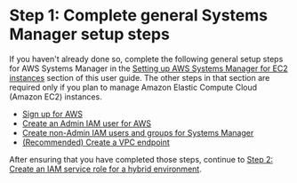 # Step 1: Complete general Systems Manager setup steps<a name="hybrid-setup-general"></a>

If you haven't already done so, complete the following general setup steps for AWS Systems Manager in the [Setting up AWS Systems Manager for EC2 instances](systems-manager-setting-up-ec2.md) section of this user guide\. The other steps in that section are required only if you plan to manage Amazon Elastic Compute Cloud \(Amazon EC2\) instances\.
+ [Sign up for AWS](setup-sign-up.md)
+ [Create an Admin IAM user for AWS](setup-create-admin-user.md)
+ [ Create non\-Admin IAM users and groups for Systems Manager](setup-create-iam-user.md)
+ [\(Recommended\) Create a VPC endpoint](setup-create-vpc.md)

After ensuring that you have completed those steps, continue to [Step 2: Create an IAM service role for a hybrid environment](sysman-service-role.md)\.